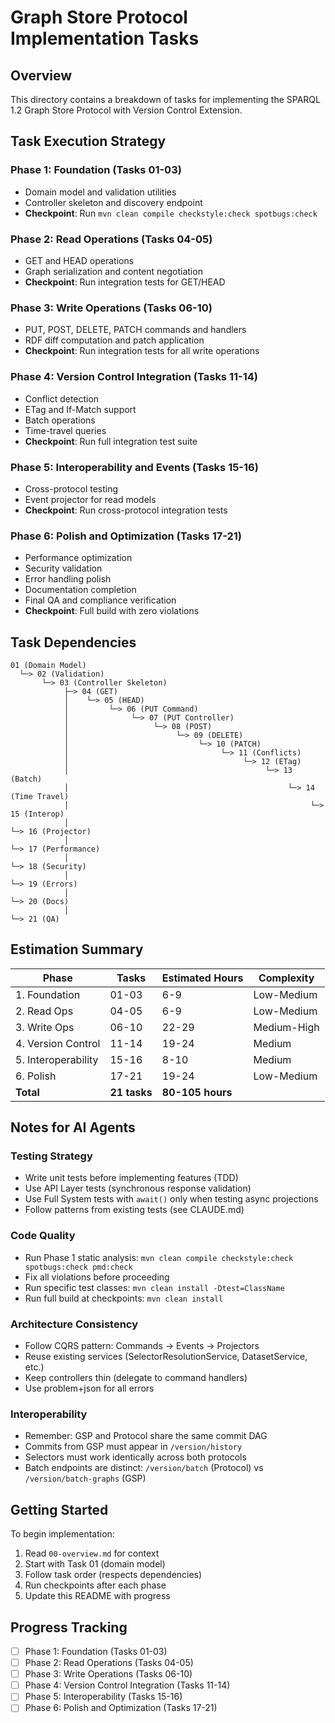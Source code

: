 # Graph Store Protocol Implementation Tasks

## Overview
This directory contains a breakdown of tasks for implementing the SPARQL 1.2 Graph Store Protocol with Version Control Extension.

## Task Execution Strategy

### Phase 1: Foundation (Tasks 01-03)
- Domain model and validation utilities
- Controller skeleton and discovery endpoint
- **Checkpoint**: Run `mvn clean compile checkstyle:check spotbugs:check`

### Phase 2: Read Operations (Tasks 04-05)
- GET and HEAD operations
- Graph serialization and content negotiation
- **Checkpoint**: Run integration tests for GET/HEAD

### Phase 3: Write Operations (Tasks 06-10)
- PUT, POST, DELETE, PATCH commands and handlers
- RDF diff computation and patch application
- **Checkpoint**: Run integration tests for all write operations

### Phase 4: Version Control Integration (Tasks 11-14)
- Conflict detection
- ETag and If-Match support
- Batch operations
- Time-travel queries
- **Checkpoint**: Run full integration test suite

### Phase 5: Interoperability and Events (Tasks 15-16)
- Cross-protocol testing
- Event projector for read models
- **Checkpoint**: Run cross-protocol integration tests

### Phase 6: Polish and Optimization (Tasks 17-21)
- Performance optimization
- Security validation
- Error handling polish
- Documentation completion
- Final QA and compliance verification
- **Checkpoint**: Full build with zero violations

## Task Dependencies

```
01 (Domain Model)
  └─> 02 (Validation)
       └─> 03 (Controller Skeleton)
            ├─> 04 (GET)
            │    └─> 05 (HEAD)
            │         └─> 06 (PUT Command)
            │              └─> 07 (PUT Controller)
            │                   └─> 08 (POST)
            │                        └─> 09 (DELETE)
            │                             └─> 10 (PATCH)
            │                                  └─> 11 (Conflicts)
            │                                       └─> 12 (ETag)
            │                                            └─> 13 (Batch)
            │                                                 └─> 14 (Time Travel)
            │                                                      └─> 15 (Interop)
            │                                                           └─> 16 (Projector)
            │                                                                └─> 17 (Performance)
            │                                                                     └─> 18 (Security)
            │                                                                          └─> 19 (Errors)
            │                                                                               └─> 20 (Docs)
            │                                                                                    └─> 21 (QA)
```

## Estimation Summary

| Phase | Tasks | Estimated Hours | Complexity |
|-------|-------|-----------------|------------|
| 1. Foundation | 01-03 | 6-9 | Low-Medium |
| 2. Read Ops | 04-05 | 6-9 | Low-Medium |
| 3. Write Ops | 06-10 | 22-29 | Medium-High |
| 4. Version Control | 11-14 | 19-24 | Medium |
| 5. Interoperability | 15-16 | 8-10 | Medium |
| 6. Polish | 17-21 | 19-24 | Low-Medium |
| **Total** | **21 tasks** | **80-105 hours** | |

## Notes for AI Agents

### Testing Strategy
- Write unit tests before implementing features (TDD)
- Use API Layer tests (synchronous response validation)
- Use Full System tests with `await()` only when testing async projections
- Follow patterns from existing tests (see CLAUDE.md)

### Code Quality
- Run Phase 1 static analysis: `mvn clean compile checkstyle:check spotbugs:check pmd:check`
- Fix all violations before proceeding
- Run specific test classes: `mvn clean install -Dtest=ClassName`
- Run full build at checkpoints: `mvn clean install`

### Architecture Consistency
- Follow CQRS pattern: Commands → Events → Projectors
- Reuse existing services (SelectorResolutionService, DatasetService, etc.)
- Keep controllers thin (delegate to command handlers)
- Use problem+json for all errors

### Interoperability
- Remember: GSP and Protocol share the same commit DAG
- Commits from GSP must appear in `/version/history`
- Selectors must work identically across both protocols
- Batch endpoints are distinct: `/version/batch` (Protocol) vs `/version/batch-graphs` (GSP)

## Getting Started

To begin implementation:
1. Read `00-overview.md` for context
2. Start with Task 01 (domain model)
3. Follow task order (respects dependencies)
4. Run checkpoints after each phase
5. Update this README with progress

## Progress Tracking

- [ ] Phase 1: Foundation (Tasks 01-03)
- [ ] Phase 2: Read Operations (Tasks 04-05)
- [ ] Phase 3: Write Operations (Tasks 06-10)
- [ ] Phase 4: Version Control Integration (Tasks 11-14)
- [ ] Phase 5: Interoperability (Tasks 15-16)
- [ ] Phase 6: Polish and Optimization (Tasks 17-21)
